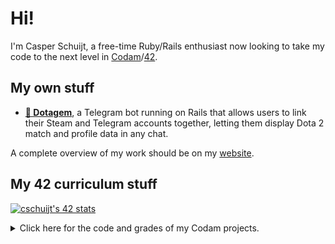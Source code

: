 # Hi!
I'm Casper Schuijt, a free-time Ruby/Rails enthusiast now looking to take my code to the next level in [Codam](https://codam.nl)/[42](https://42network.org).

## My own stuff
* __[💎 Dotagem](https://github.com/dotagem/dotagem)__, a Telegram bot running on Rails that allows users to link their Steam and Telegram accounts together, letting them display Dota 2 match and profile data in any chat.

A complete overview of my work should be on my [website](https://cschuijt.nl).

## My 42 curriculum stuff

[![cschuijt's 42 stats](https://badge42.vercel.app/api/v2/cl9h462ml00460gl8kkwan6bt/stats?cursusId=21&coalitionId=59)](https://github.com/JaeSeoKim/badge42)

<details>
  <summary>Click here for the code and grades of my Codam projects.</summary>

### Rank 0
| Project | Grade | Description |
| ------- | ----- | ----------- |
| [**libft**](https://github.com/cschuijt/libft) | [![cschuijt's 42 Libft Score](https://badge42.vercel.app/api/v2/cl9h462ml00460gl8kkwan6bt/project/2818084)](https://github.com/cschuijt/libft) | A library of functions and utilities, largely replicating standard C library behavior, for use in future projects. |

### Rank 1
| Project | Grade | Description |
| ------- | ----- | ----------- |
| [**ft_printf**](https://github.com/cschuijt/ft_printf) | [![cschuijt's 42 ft_printf Score](https://badge42.vercel.app/api/v2/cl9h462ml00460gl8kkwan6bt/project/2843914)](https://github.com/cschuijt/ft_printf) | Exploring variadic functions by writing a lean mean version of the standard `printf` function. |
| [**get_next_line**](https://github.com/cschuijt/get_next_line) | [![cschuijt's 42 get_next_line Score](https://badge42.vercel.app/api/v2/cl9h462ml00460gl8kkwan6bt/project/2843915)](https://github.com/cschuijt/get_next_line) | A function which, when called multiple times, returns the next line from the given file descriptor, at any given buffer size. |
| [**Born2beroot**](https://github.com/cschuijt/born2beroot) | [![cschuijt's 42 Born2beroot Score](https://badge42.vercel.app/api/v2/cl9h462ml00460gl8kkwan6bt/project/2843913)](https://github.com/cschuijt/born2beroot) | Setting up a server in a virtual machine following strict rules. This repo contains my monitoring shell script for this project. |

### Rank 2
| Project | Grade | Description |
| ------- | ----- | ----------- |
| [**push_swap**](https://github.com/cschuijt/push_swap) | [![cschuijt's 42 push_swap Score](https://badge42.vercel.app/api/v2/cl9h462ml00460gl8kkwan6bt/project/2871742)](https://github.com/cschuijt/push_swap) | Implementing a sorting algorithm to sort through a stack of integers using a specific set of actions, in the lowest amount of moves possible. |
| [**so_long**](https://github.com/cschuijt/so_long) | [![cschuijt's 42 so_long Score](https://badge42.vercel.app/api/v2/cl9h462ml00460gl8kkwan6bt/project/2875393)](https://github.com/cschuijt/so_long) | Part of the first set of graphics projects, the goal is to write a small 2D game using the minimalistic MLX library. |
| [**pipex**](https://github.com/cschuijt/pipex) | [![cschuijt's 42 pipex Score](https://badge42.vercel.app/api/v2/cl9h462ml00460gl8kkwan6bt/project/2875314)](https://github.com/cschuijt/pipex) | A program that is supposed to replicate shell piping behavior, as an introduction to pipes and redirection. |

</details>
